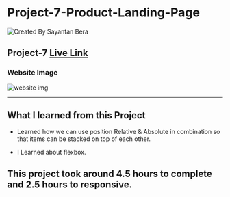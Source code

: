 # Project-7-Product-Landing-Page

![Created By Sayantan Bera](https://img.shields.io/badge/Created%20By-Sayantan%20Bera-blue)

## **Project-7** [Live Link](https://product-landing-page-sayantan.netlify.app/)

### Website Image

![website img](./screenshot/poster.png)

---

## What I learned from this Project

- Learned how we can use position Relative & Absolute in combination so that items can be stacked on top of each other.

- I Learned about flexbox.

## This project took around 4.5 hours to complete and 2.5 hours to responsive.
